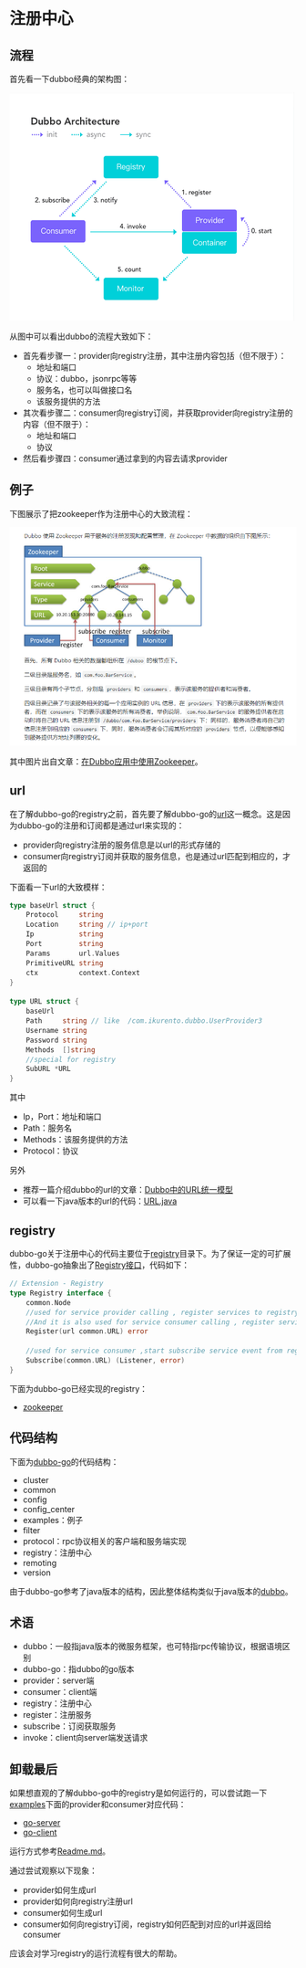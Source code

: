# 注册中心

## 流程

首先看一下dubbo经典的架构图：

![dubbo_architecture](https://github.com/dubbo-x/registry/blob/master/img/dubbo_architecture.png)

从图中可以看出dubbo的流程大致如下：

- 首先看步骤一：provider向registry注册，其中注册内容包括（但不限于）：
  - 地址和端口
  - 协议：dubbo，jsonrpc等等
  - 服务名，也可以叫做接口名
  - 该服务提供的方法
- 其次看步骤二：consumer向registry订阅，并获取provider向registry注册的内容（但不限于）：
  - 地址和端口
  - 协议
- 然后看步骤四：consumer通过拿到的内容去请求provider

## 例子

下图展示了把zookeeper作为注册中心的大致流程：

![zookeeper](https://github.com/dubbo-x/registry/blob/master/img/zookeeper.png)

其中图片出自文章：[在Dubbo应用中使用Zookeeper](http://dubbo.apache.org/zh-cn/blog/dubbo-zk.html)。

## url

在了解dubbo-go的registry之前，首先要了解dubbo-go的[url](https://github.com/apache/dubbo-go/blob/master/common/url.go)这一概念。这是因为dubbo-go的注册和订阅都是通过url来实现的：

- provider向registry注册的服务信息是以url的形式存储的
- consumer向registry订阅并获取的服务信息，也是通过url匹配到相应的，才返回的

下面看一下url的大致模样：

```go
type baseUrl struct {
	Protocol     string
	Location     string // ip+port
	Ip           string
	Port         string
	Params       url.Values
	PrimitiveURL string
	ctx          context.Context
}

type URL struct {
	baseUrl
	Path     string // like  /com.ikurento.dubbo.UserProvider3
	Username string
	Password string
	Methods  []string
	//special for registry
	SubURL *URL
}
```

其中

- Ip，Port：地址和端口
- Path：服务名
- Methods：该服务提供的方法
- Protocol：协议

另外

- 推荐一篇介绍dubbo的url的文章：[Dubbo中的URL统一模型](http://dubbo.apache.org/zh-cn/blog/introduction-to-dubbo-url.html)
- 可以看一下java版本的url的代码：[URL.java](https://github.com/apache/dubbo/blob/master/dubbo-common/src/main/java/org/apache/dubbo/common/URL.java)

## registry

dubbo-go关于注册中心的代码主要位于[registry](https://github.com/apache/dubbo-go/tree/master/registry)目录下。为了保证一定的可扩展性，dubbo-go抽象出了[Registry接口](https://github.com/apache/dubbo-go/blob/master/registry/registry.go)，代码如下：

```go
// Extension - Registry
type Registry interface {
	common.Node
	//used for service provider calling , register services to registry
	//And it is also used for service consumer calling , register services cared about ,for dubbo's admin monitoring.
	Register(url common.URL) error

	//used for service consumer ,start subscribe service event from registry
	Subscribe(common.URL) (Listener, error)
}
```

下面为dubbo-go已经实现的registry：

- [zookeeper](https://github.com/apache/dubbo-go/blob/master/registry/zookeeper/registry.go)

## 代码结构

下面为[dubbo-go](https://github.com/apache/dubbo-go)的代码结构：

- cluster
- common
- config
- config_center
- examples：例子
- filter
- protocol：rpc协议相关的客户端和服务端实现
- registry：注册中心
- remoting
- version

由于dubbo-go参考了java版本的结构，因此整体结构类似于java版本的[dubbo](https://github.com/apache/dubbo)。

## 术语

- dubbo：一般指java版本的微服务框架，也可特指rpc传输协议，根据语境区别
- dubbo-go：指dubbo的go版本
- provider：server端
- consumer：client端
- registry：注册中心
- register：注册服务
- subscribe：订阅获取服务
- invoke：client向server端发送请求

## 卸载最后

如果想直观的了解dubbo-go中的registry是如何运行的，可以尝试跑一下[examples](https://github.com/apache/dubbo-go/tree/master/examples)下面的provider和consumer对应代码：

- [go-server](https://github.com/apache/dubbo-go/tree/master/examples/dubbo/go-server)
- [go-client](https://github.com/apache/dubbo-go/tree/master/examples/dubbo/go-client)

运行方式参考[Readme.md](https://github.com/apache/dubbo-go/blob/master/examples/README.md)。

通过尝试观察以下现象：

- provider如何生成url
- provider如何向registry注册url
- consumer如何生成url
- consumer如何向registry订阅，registry如何匹配到对应的url并返回给consumer

应该会对学习registry的运行流程有很大的帮助。